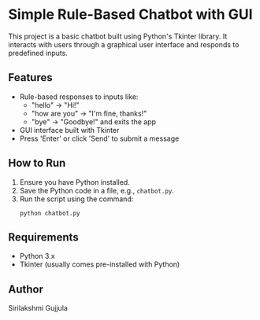 # Simple Rule-Based Chatbot with GUI

This project is a basic chatbot built using Python's Tkinter library. It interacts with users through a graphical user interface and responds to predefined inputs.

## Features
- Rule-based responses to inputs like:
  - "hello" → "Hi!"
  - "how are you" → "I'm fine, thanks!"
  - "bye" → "Goodbye!" and exits the app
- GUI interface built with Tkinter
- Press 'Enter' or click 'Send' to submit a message

## How to Run
1. Ensure you have Python installed.
2. Save the Python code in a file, e.g., `chatbot.py`.
3. Run the script using the command:
   ```
   python chatbot.py
   ```

## Requirements
- Python 3.x
- Tkinter (usually comes pre-installed with Python)

## Author
Sirilakshmi Gujjula